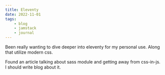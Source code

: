 ```yaml
---
title: Eleventy
date: 2022-11-01
tags:
    - blog
    - jamstack
    - journal
---
```


Been really wanting to dive deeper into eleventy for my personal use. Along that utilize modern css.

Found an article talking about sass module and getting away from css-in-js. I should write blog about it.
